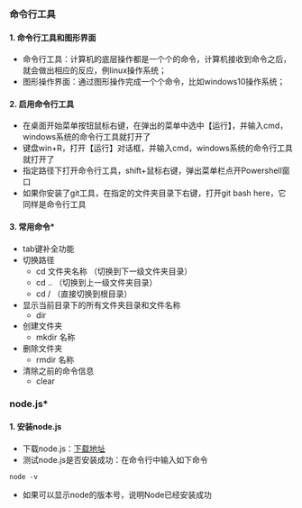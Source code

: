 ### 命令行工具

#### 1. 命令行工具和图形界面

* 命令行工具：计算机的底层操作都是一个个的命令，计算机接收到命令之后，就会做出相应的反应，例linux操作系统；
* 图形操作界面：通过图形操作完成一个个命令，比如windows10操作系统；

#### 2. 启用命令行工具

* 在桌面开始菜单按钮鼠标右键，在弹出的菜单中选中【运行】，并输入cmd，windows系统的命令行工具就打开了
* 键盘win+R，打开【运行】对话框，并输入cmd，windows系统的命令行工具就打开了
* 指定路径下打开命令行工具，shift+鼠标右键，弹出菜单栏点开Powershell窗口
* 如果你安装了git工具，在指定的文件夹目录下右键，打开git bash here，它同样是命令行工具

#### 3. 常用命令*

* tab键补全功能
* 切换路径
    * cd 文件夹名称 （切换到下一级文件夹目录）
    * cd .. （切换到上一级文件夹目录）
    * cd /  （直接切换到根目录）
* 显示当前目录下的所有文件夹目录和文件名称
    * dir
* 创建文件夹
    * mkdir 名称
* 删除文件夹
    * rmdir 名称
* 清除之前的命令信息
    * clear

### node.js*

#### 1. 安装node.js

* 下载node.js：[下载地址](http://nodejs.cn/download/)
* 测试node.js是否安装成功：在命令行中输入如下命令
```node
node -v
```
* 如果可以显示node的版本号，说明Node已经安装成功